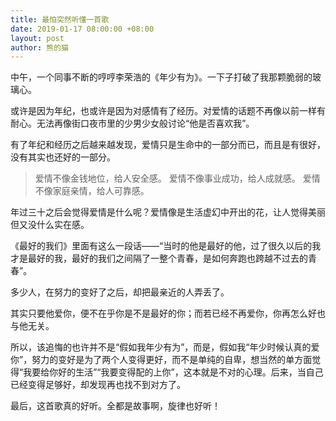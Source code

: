 ```yaml
---
title: 最怕突然听懂一首歌
date: 2019-01-17 08:00:00 +08:00
layout: post
author: 熊的猫
---
```


中午，一个同事不断的哼哼李荣浩的《年少有为》。一下子打破了我那颗脆弱的玻璃心。

或许是因为年纪，也或许是因为对感情有了经历。对爱情的话题不再像以前一样有耐心。无法再像街口夜市里的少男少女般讨论“他是否喜欢我”。

有了年纪和经历之后越来越发现，爱情只是生命中的一部分而已，而且是有很好，没有其实也还好的一部分。

>爱情不像金钱地位，给人安全感。
>爱情不像事业成功，给人成就感。
>爱情不像家庭亲情，给人可靠感。

年过三十之后会觉得爱情是什么呢？爱情像是生活虚幻中开出的花，让人觉得美丽但又没什么实在感。

《最好的我们》里面有这么一段话——“当时的他是最好的他，过了很久以后的我才是最好的我，最好的我们之间隔了一整个青春，是如何奔跑也跨越不过去的青春”。

多少人，在努力的变好了之后，却把最亲近的人弄丢了。

其实只要他爱你，便不在乎你是不是最好的你；而若已经不再爱你，你再怎么好也与他无关。

所以，该追悔的也许并不是“假如我年少有为”，而是，假如我“年少时候认真的爱你”，努力的变好是为了两个人变得更好，而不是单纯的自卑，想当然的单方面觉得“我要给你好的生活”“我要变得配的上你”，这本就是不对的心理。后来，当自己已经变得足够好，却发现再也找不到对方了。

最后，这首歌真的好听。全都是故事啊，旋律也好听！